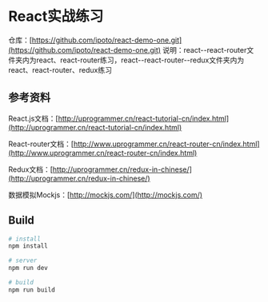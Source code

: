 # React实战练习
仓库：[https://github.com/ipoto/react-demo-one.git](https://github.com/ipoto/react-demo-one.git)
说明：react--react-router文件夹内为react、react-router练习，react--react-router--redux文件夹内为react、react-router、redux练习

## 参考资料
React.js文档：[http://uprogrammer.cn/react-tutorial-cn/index.html](http://uprogrammer.cn/react-tutorial-cn/index.html)

React-router文档：[http://www.uprogrammer.cn/react-router-cn/index.html](http://www.uprogrammer.cn/react-router-cn/index.html)

Redux文档：[http://uprogrammer.cn/redux-in-chinese/](http://uprogrammer.cn/redux-in-chinese/)

数据模拟Mockjs：[http://mockjs.com/](http://mockjs.com/)

## Build

```bash
# install
npm install

# server
npm run dev

# build
npm run build
```
